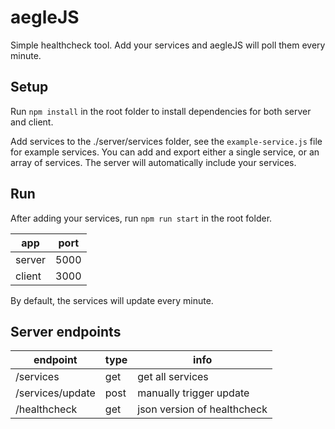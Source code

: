 # aegleJS
Simple healthcheck tool. Add your services and aegleJS will poll them every minute.

## Setup
Run `npm install` in the root folder to install dependencies for both server and client.

Add services to the ./server/services folder, see the `example-service.js` file for example services. You can add and export either a single service, or an array of services. The server will automatically include your services.

## Run
After adding your services, run `npm run start` in the root folder.

| app    | port |
|--------|------|
| server | 5000 |
| client | 3000 |

By default, the services will update every minute.

## Server endpoints
| endpoint         | type | info                        |
|------------------|------|-----------------------------|
| /services        | get  | get all services            |
| /services/update | post | manually trigger update     |
| /healthcheck     | get  | json version of healthcheck |

